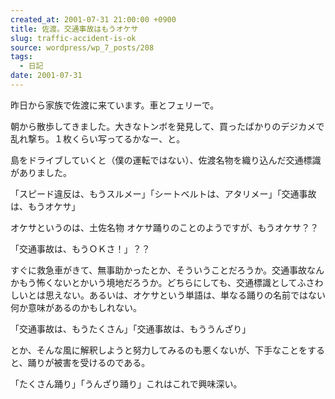 ```yaml
---
created_at: 2001-07-31 21:00:00 +0900
title: 佐渡。交通事故はもうオケサ
slug: traffic-accident-is-ok
source: wordpress/wp_7_posts/208
tags:
  - 日記
date: 2001-07-31
---
```


昨日から家族で佐渡に来ています。車とフェリーで。

朝から散歩してきました。大きなトンボを発見して、買ったばかりのデジカメで乱れ撃ち。１枚くらい写ってるかなー、と。

島をドライブしていくと（僕の運転ではない）、佐渡名物を織り込んだ交通標識がありました。

「スピード違反は、もうスルメー」「シートベルトは、アタリメー」「交通事故は、もうオケサ」

オケサというのは、土佐名物 オケサ踊りのことのようですが、もうオケサ？？

「交通事故は、もうＯＫさ！」？？

すぐに救急車がきて、無事助かったとか、そういうことだろうか。交通事故なんかもう怖くないとかいう境地だろうか。どちらにしても、交通標識としてふさわしいとは思えない。あるいは、オケサという単語は、単なる踊りの名前ではない何か意味があるのかもしれない。

「交通事故は、もうたくさん」「交通事故は、もううんざり」

とか、そんな風に解釈しようと努力してみるのも悪くないが、下手なことをすると、踊りが被害を受けるのである。

「たくさん踊り」「うんざり踊り」これはこれで興味深い。
